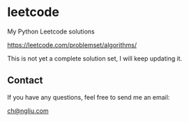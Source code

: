 # leetcode
My Python Leetcode solutions

https://leetcode.com/problemset/algorithms/

This is not yet a complete solution set, I will keep updating it.

## Contact
If you have any questions, feel free to send me an email:

ch@ngliu.com
